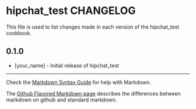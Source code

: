 hipchat_test CHANGELOG
======================

This file is used to list changes made in each version of the hipchat_test cookbook.

0.1.0
-----
- [your_name] - Initial release of hipchat_test

- - -
Check the [Markdown Syntax Guide](http://daringfireball.net/projects/markdown/syntax) for help with Markdown.

The [Github Flavored Markdown page](http://github.github.com/github-flavored-markdown/) describes the differences between markdown on github and standard markdown.
